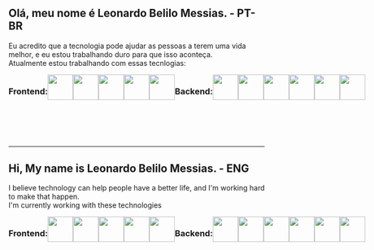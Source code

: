 ## Olá, meu nome é Leonardo Belilo Messias. - PT-BR
Eu acredito que a tecnologia pode ajudar as pessoas a terem uma vida melhor, e eu estou trabalhando duro para que isso aconteça.<br/>
Atualmente estou trabalhando com essas tecnlogias:

<div style="display:flex;">
  
 ### Frontend: 
<img style="cursor:text;" width='50px' height='50px'  src="https://cdn.jsdelivr.net/gh/devicons/devicon/icons/javascript/javascript-original.svg" />
<img  width='50px' height='50px' src="https://cdn.jsdelivr.net/gh/devicons/devicon/icons/react/react-original.svg" />
<img width='50px' height='50px' src="https://cdn.jsdelivr.net/gh/devicons/devicon/icons/nextjs/nextjs-original-wordmark.svg" />
<img width='50px' height='50px'  src="https://cdn.jsdelivr.net/gh/devicons/devicon/icons/sass/sass-original.svg" />
<img width='50px' height='50px'  src="https://cdn.jsdelivr.net/gh/devicons/devicon/icons/tailwindcss/tailwindcss-original-wordmark.svg" />

  
  ### Backend: <br/>
 <img width='50px' height='50px' src="https://cdn.jsdelivr.net/gh/devicons/devicon/icons/nodejs/nodejs-original.svg" />
  <img  width='50px' height='50px' src="https://cdn.jsdelivr.net/gh/devicons/devicon/icons/python/python-original.svg" />
  <img width='50px' height='50px' src="https://cdn.jsdelivr.net/gh/devicons/devicon/icons/postgresql/postgresql-original.svg" />
  <img width='50px' height='50px' src="https://cdn.jsdelivr.net/gh/devicons/devicon/icons/mongodb/mongodb-original.svg" />
  <img  width='50px' height='50px' src="https://cdn.jsdelivr.net/gh/devicons/devicon/icons/docker/docker-original.svg" />
  <img width='50px' height='50px' src="https://cdn.jsdelivr.net/gh/devicons/devicon/icons/amazonwebservices/amazonwebservices-original.svg" />
</div>

<br/>
<br/>
<br/>
<br/>

<hr>


## Hi, My name is Leonardo Belilo Messias. - ENG

I believe technology can help people have a better life, and I'm working hard to make that happen.<br/>
I'm currently working with these technologies

<div style="display:flex;">
  
 ### Frontend: 
<img width='50px' height='50px'  src="https://cdn.jsdelivr.net/gh/devicons/devicon/icons/javascript/javascript-original.svg" />
<img  width='50px' height='50px' src="https://cdn.jsdelivr.net/gh/devicons/devicon/icons/react/react-original.svg" />
<img width='50px' height='50px' src="https://cdn.jsdelivr.net/gh/devicons/devicon/icons/nextjs/nextjs-original-wordmark.svg" />
<img width='50px' height='50px'  src="https://cdn.jsdelivr.net/gh/devicons/devicon/icons/sass/sass-original.svg" />
<img width='50px' height='50px'  src="https://cdn.jsdelivr.net/gh/devicons/devicon/icons/tailwindcss/tailwindcss-original-wordmark.svg" />

  
  ### Backend: <br/>
 <img width='50px' height='50px' src="https://cdn.jsdelivr.net/gh/devicons/devicon/icons/nodejs/nodejs-original.svg" />
  <img  width='50px' height='50px' src="https://cdn.jsdelivr.net/gh/devicons/devicon/icons/python/python-original.svg" />
  <img width='50px' height='50px' src="https://cdn.jsdelivr.net/gh/devicons/devicon/icons/postgresql/postgresql-original.svg" />
  <img width='50px' height='50px' src="https://cdn.jsdelivr.net/gh/devicons/devicon/icons/mongodb/mongodb-original.svg" />
  <img  width='50px' height='50px' src="https://cdn.jsdelivr.net/gh/devicons/devicon/icons/docker/docker-original.svg" />
  <img width='50px' height='50px' src="https://cdn.jsdelivr.net/gh/devicons/devicon/icons/amazonwebservices/amazonwebservices-original.svg" />
</div>





<!--
**leonardobmessias/leonardobmessias** is a ✨ _special_ ✨ repository because its `README.md` (this file) appears on your GitHub profile.

Here are some ideas to get you started:

- 🔭 I’m currently working on ...
- 🌱 I’m currently learning ...
- 👯 I’m looking to collaborate on ...
- 🤔 I’m looking for help with ...
- 💬 Ask me about ...
- 📫 How to reach me: ...
- 😄 Pronouns: ...
- ⚡ Fun fact: ...
-->
